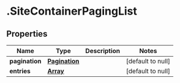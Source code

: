 # .SiteContainerPagingList

## Properties
Name | Type | Description | Notes
------------ | ------------- | ------------- | -------------
**pagination** | [**Pagination**](Pagination.md) |  | [default to null]
**entries** | [**Array<SiteContainerEntry>**](SiteContainerEntry.md) |  | [default to null]


